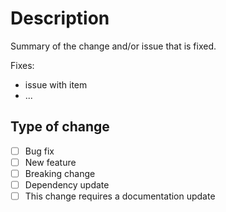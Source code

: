 # Description

Summary of the change and/or issue that is fixed.

Fixes:

-   issue with item
-   ...

## Type of change

-   [ ] Bug fix
-   [ ] New feature
-   [ ] Breaking change
-   [ ] Dependency update
-   [ ] This change requires a documentation update
